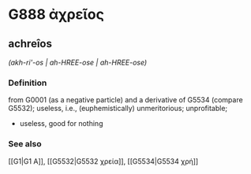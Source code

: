 # G888 ἀχρεῖος

## achreîos

_(akh-ri'-os | ah-HREE-ose | ah-HREE-ose)_

### Definition

from G0001 (as a negative particle) and a derivative of G5534 (compare G5532); useless, i.e., (euphemistically) unmeritorious; unprofitable; 

- useless, good for nothing

### See also

[[G1|G1 Α]], [[G5532|G5532 χρεία]], [[G5534|G5534 χρή]]

